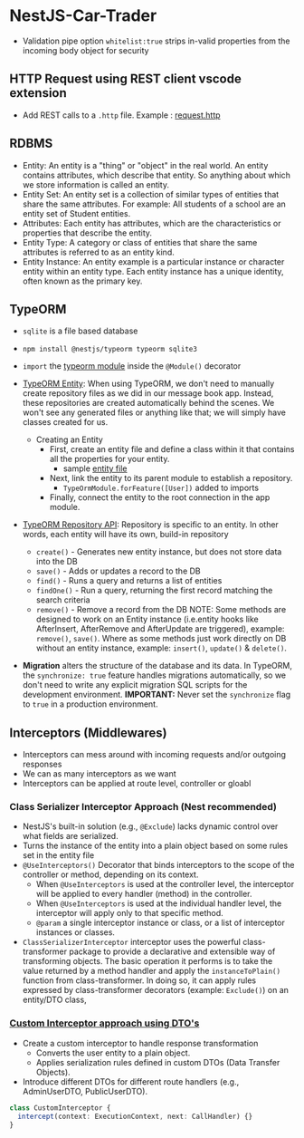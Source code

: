 # NestJS-Car-Trader

- Validation pipe option `whitelist:true` strips in-valid properties from the incoming body object for security

## HTTP Request using REST client vscode extension

- Add REST calls to a `.http` file. Example : [request.http](4-car-trader-app/request.http)

## RDBMS

- Entity: An entity is a "thing" or "object" in the real world. An entity contains attributes, which describe that entity. So anything about which we store information is called an entity.
- Entity Set: An entity set is a collection of similar types of entities that share the same attributes. For example: All students of a school are an entity set of Student entities.
- Attributes: Each entity has attributes, which are the characteristics or properties that describe the entity.
- Entity Type: A category or class of entities that share the same attributes is referred to as an entity kind.
- Entity Instance: An entity example is a particular instance or character entity within an entity type. Each entity instance has a unique identity, often known as the primary key.

## TypeORM

- `sqlite` is a file based database
- `npm install @nestjs/typeorm typeorm sqlite3`
- `import` the [typeorm module](src/app.module.ts) inside the `@Module()` decorator
- [TypeORM Entity](4-car-trader-app/screenshots/4-TypeORM-entity.png): When using TypeORM, we don't need to manually create repository files as we did in our message book app. Instead, these repositories are created automatically behind the scenes. We won't see any generated files or anything like that; we will simply have classes created for us.

  - Creating an Entity
    - First, create an entity file and define a class within it that contains all the properties for your entity.
      - sample [entity file](4-car-trader-app/src/users/users.entity.ts)
    - Next, link the entity to its parent module to establish a repository.
      - `TypeOrmModule.forFeature([User])` added to imports
    - Finally, connect the entity to the root connection in the app module.

- [TypeORM Repository API](https://typeorm.io/repository-api): Repository is specific to an entity. In other words, each entity will have its own, build-in repository
  - `create()` - Generates new entity instance, but does not store data into the DB
  - `save()` - Adds or updates a record to the DB
  - `find()` - Runs a query and returns a list of entities
  - `findOne()` - Run a query, returning the first record matching the search criteria
  - `remove()` - Remove a record from the DB
    NOTE: Some methods are designed to work on an Entity instance (i.e.entity hooks like AfterInsert, AfterRemove and AfterUpdate are triggered), example: `remove()`, `save()`. Where as some methods just work directly on DB without an entity instance, example: `insert()`, `update()` & `delete()`.
- **Migration** alters the structure of the database and its data. In TypeORM, the `synchronize: true` feature handles migrations automatically, so we don't need to write any explicit migration SQL scripts for the development environment.
  **IMPORTANT:** Never set the `synchronize` flag to `true` in a production environment.

## Interceptors (Middlewares)

- Interceptors can mess around with incoming requests and/or outgoing responses
- We can as many interceptors as we want
- Interceptors can be applied at route level, controller or gloabl

### Class Serializer Interceptor Approach (Nest recommended)

- NestJS's built-in solution (e.g., `@Exclude`) lacks dynamic control over what fields are serialized.
- Turns the instance of the entity into a plain object based on some rules set in the entity file
- `@UseInterceptors()` Decorator that binds interceptors to the scope of the controller or method, depending on its context.
  - When `@UseInterceptors` is used at the controller level, the interceptor will be applied to every handler (method) in the controller.
  - When `@UseInterceptors` is used at the individual handler level, the interceptor will apply only to that specific method.
  - `@param` a single interceptor instance or class, or a list of interceptor instances or classes.
- `ClassSerializerInterceptor` interceptor uses the powerful class-transformer package to provide a declarative and extensible way of transforming objects. The basic operation it performs is to take the value returned by a method handler and apply the `instanceToPlain()` function from class-transformer. In doing so, it can apply rules expressed by class-transformer decorators (example: `Exclude()`) on an entity/DTO class,

### [Custom Interceptor approach using DTO's](4-car-trader-app/src/users/interceptor/serialize.intercept.ts)

- Create a custom interceptor to handle response transformation
  - Converts the user entity to a plain object.
  - Applies serialization rules defined in custom DTOs (Data Transfer Objects).
- Introduce different DTOs for different route handlers (e.g., AdminUserDTO, PublicUserDTO).

```typescript
class CustomInterceptor {
  intercept(context: ExecutionContext, next: CallHandler) {}
}
```
